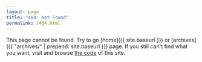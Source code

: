 ```yaml
---
layout: page
title: "404: Not Found"
permalink: /404.html
---
```


This page cannot be found. Try to go [home]({{ site.baseurl }}) or
[archives]({{ "archives/" | prepend: site.baseurl }}) page. If you still can't
find what you want, visit and browse
[the code](https://github.com/yous/whiteglass) of this site.
